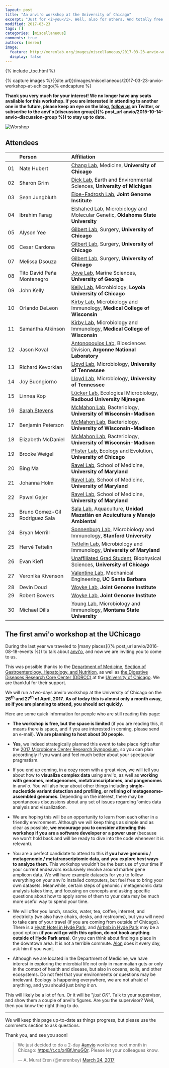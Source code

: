 ```yaml
---
layout: post
title: "An anvi'o workshop at the University of Chicago"
excerpt: "Just for <i>you</i>. Well, also for others. And totally free! Except you pay for your travel. But then it may be a lot of fun. MAYBE."
modified: 2017-03-23
tags: []
categories: [miscellaneous]
comments: true
authors: [meren]
image:
  feature: http://merenlab.org/images/miscellaneous/2017-03-23-anvio-workshop-at-uchicago/workshop.png
  display: false
---
```


{% include _toc.html %}

{% capture images %}{{site.url}}/images/miscellaneous/2017-03-23-anvio-workshop-at-uchicago{% endcapture %}


**Thank you very much for your interest! We no longer have any seats available for this workshop. If you are interested in attending to another one in the future, please keep an eye on the blog, [follow us](http://merenlab.org/people/) on Twitter, or subscribe to the anvi'o [discussion group]({% post_url anvio/2015-10-14-anvio-discussion-group %}) to stay up to date.**


![Worshop]({{images}}/workshop.png)


## Attendees

||Person|Affiliation|
|:--:|:--|:--|
|01|Nate Hubert|[Chang Lab](http://changlab.uchicago.edu/), Medicine, **University of Chicago**|
|02|Sharon Grim|[Dick Lab](http://www.earth.lsa.umich.edu/geomicrobiology/), Earth and Environmental Sciences, **University of Michigan**|
|03|Sean Jungbluth|[Eloe-Fadrosh Lab](http://jgi.doe.gov/about-us/organization/prokaryote-super-program/emiley-eloe-fadrosh/), **Joint Genome Institute**|
|04|Ibrahim Farag|[Elshahed Lab](https://microbiology.okstate.edu/faculty/mostafa/elshahed.html), Microbiology and Molecular Genetic, **Oklahoma State University**|
|05|Alyson Yee|[Gilbert Lab](https://biomedsciences.uchicago.edu/page/jack-gilbert), Surgery, **University of Chicago**|
|06|Cesar Cardona|[Gilbert Lab](https://biomedsciences.uchicago.edu/page/jack-gilbert), Surgery, **University of Chicago**|
|07|Melissa Dsouza|[Gilbert Lab](https://biomedsciences.uchicago.edu/page/jack-gilbert), Surgery, **University of Chicago**|
|08|Tito David Peña Montenegro|[Joye Lab](http://joyeresearchgroup.uga.edu), Marine Sciences, **University of Georgia**|
|09|John Kelly|[Kelly Lab](http://kellymicroecolab1.wixsite.com/kelly), Microbiology, **Loyola University of Chicago**|
|10|Orlando DeLeon|[Kirby Lab](http://www.mcw.edu/Microbiology/John-Kirby-PhD.htm), Microbiology and Immunology, **Medical College of Wisconsin**|
|11|Samantha Atkinson|[Kirby Lab](http://www.mcw.edu/Microbiology/John-Kirby-PhD.htm), Microbiology and Immunology, **Medical College of Wisconsin**|
|12|Jason Koval|[Antonopoulos Lab](http://www.igsb.org/labs/dionysios-antonopoulos), Biosciences Division, **Argonne National Laboratory**|
|13|Richard Kevorkian|[Lloyd Lab](http://lloydlab.utk.edu), Microbiology, **University of Tennessee**|
|14|Joy Buongiorno|[Lloyd Lab](http://lloydlab.utk.edu), Microbiology, **University of Tennessee**|
|15|Linnea Kop|[Lücker Lab](http://www.ru.nl/microbiology/department/people/sebastian-lucker-dr/), Ecological Microbiology, **Radboud University Nijmegen**|
|16|[Sarah Stevens](http://sarahlrstevens.info)|[McMahon Lab](https://mcmahonlab.wisc.edu), Bacteriology, **University of Wisconsin-Madison**|
|17|Benjamin Peterson|[McMahon Lab](https://mcmahonlab.wisc.edu), Bacteriology, **University of Wisconsin-Madison**|
|18|Elizabeth McDaniel|[McMahon Lab](https://mcmahonlab.wisc.edu), Bacteriology, **University of Wisconsin-Madison**|
|19|Brooke Weigel|[Pfister Lab](http://pfisterlab.uchicago.edu), Ecology and Evolution, **University of Chicago**|
|20|Bing Ma|[Ravel Lab](http://ravel-lab.org), School of Medicine, **University of Maryland**|
|21|Johanna Holm|[Ravel Lab](http://ravel-lab.org), School of Medicine, **University of Maryland**|
|22|Pawel Gajer|[Ravel Lab](http://ravel-lab.org), School of Medicine, **University of Maryland**|
|23|Bruno Gomez-Gil Rodriguez Sala|[Sala Lab](http://www.ciad.mx/coordinaciones/unidad-mazatlan/personal/dr-bruno-gomez-gil-rodriguez-sala.html), Aquaculture, **Unidad Mazatlán en Acuicultura y Manejo Ambiental**|
|24|Bryan Merrill|[Sonnenburg Lab](http://sonnenburglab.stanford.edu), Microbiology and Immunology, **Stanford University**|
|25|Hervé Tettelin|[Tettelin Lab](http://www.medschool.umaryland.edu/profiles/Tettelin-Herve/), Microbiology and Immunology, **University of Maryland**|
|26|Evan Kiefl|[Unaffiliated Grad Student](http://biophysics.uchicago.edu), Biophysical Sciences, **University of Chicago**|
|27|Veronika Kivenson|[Valentine Lab](https://me.ucsb.edu/valentinelab/), Mechanical Engineering, **UC Santa Barbara**|
|28|Devin Doud|[Woyke Lab](http://jgi.doe.gov/our-science/scientists-jgi/single-cells/), **Joint Genome Institute**|
|29|Robert Bowers|[Woyke Lab](http://jgi.doe.gov/our-science/scientists-jgi/single-cells/), **Joint Genome Institute**|
|30|Michael Dills|[Young Lab](http://plantsciences.montana.edu/facultyorstaff/faculty/young/), Microbiology and Immunology, **Montana State University**|


## The first anvi'o workshop at the UChicago

During the last year we traveled to [many places]({% post_url anvio/2016-08-18-events %}) to talk about [anvi'o](http://merenlab.org/software/anvio), and now we are inviting you to come to us.

This was possible thanks to the [Department of Medicine](http://medicine.uchicago.edu/), [Section of Gastroenterology, Hepatology, and Nutrition](http://medicine.uchicago.edu/gast/index.html), as well as [the Digestive Diseases Research Core Center (DDRCC)](http://www.uchicagoddrcc.org/) at the [University of Chicago](http://www.uchicago.edu). We are thankful for their support.

We will run a two-days anvi'o workshop at the University of Chicago on the **26<sup>th</sup> and 27<sup>th</sup> of April, 2017**. **As of today this is almost only a month away, so if you are planning to attend, you should act quickly**.

Here are some quick information for people who are still reading this page:

* **The workshop is free, but the space is limited** (if you are reading this, it means there is space, and if you are interested in coming, please send an e-mail). **We are planning to host about 30 people**.

* **Yes**, we indeed strategically planned this event to take place right after the [2017 Microbiome Center Research Symposium](https://www.eventbrite.com/e/2017-microbiome-center-research-symposium-registration-31297813603), so you can plan accordingly if you want and feel much better about your spectacular pragmatism.

* If you end up coming, in a cozy room with a great view, we will tell you about how to **visualize complex data** using anvi'o, as well as **working with genomes, metagenomes, metatranscriptomes, and pangenomes** in anvi'o. You will also hear about other things including **single-nucleotide variant detection and profiling, or refining of metagenome-assembled genomes**. Depending on the interest, there may be spontaneous discussions about any set of issues regarding 'omics data analysis and visualization.

* We are hoping this will be an opportunity to learn from each other in a friendly environment. Although we will keep things as simple and as clear as possible, **we encourage you to consider attending this workshop if you are a software developer or a power user** (because we won't hold back and will be ready to dive into the code whenever it is relevant).

* You are a perfect candidate to attend to this **if you have genomic / metagenomic / metatranscriptomic data, and you explore best ways to analyze them**. This workshop wouldn't be the best use of your time if your current endeavors exclusively revolve around marker gene amplicon data. We will have example datasets for you to follow everything on your anvi'o installed computers, but feel free to bring your own datasets. Meanwhile, certain steps of genomic / metagenomic data analysis takes time, and focusing on concepts and asking specific questions about how to apply some of them to your data may be much more useful way to spend your time.

* We will offer you lunch, snacks, water, tea, coffee, internet, and electricity (we also have chairs, desks, and restrooms), but you will need to take care of your travel (if you are coming from outside of Chicago). There is a [Hyatt Hotel in Hyde Park](https://chicagosouthuniversity.place.hyatt.com/en/hotel/home.html), and [Airbnb in Hyde Park](https://www.airbnb.com/s/Hyde-Park--Chicago--IL--United-States/homes?checkin=2017-04-26&checkout=2017-04-27&allow_override%5B%5D=&s_tag=epAeIoZ-) may be a good option (**if you will go with this option, do not book anything outside of Hyde Park area**). Or you can think about finding a place in the downtown area. It is not a terrible commute. [Alon](http://merenlab.org/people/) does it every day, ask him if you want.

* Although we are located in the Department of Medicine, we have interest in exploring the microbial life not only in mammalian guts or only in the context of health and disease, but also in oceans, soils, and other ecosystems. Do not feel that your environments or questions may be irrelevant. Ecology is happening everywhere, we are not afraid of anything, and you should just _bring it on_.

This will likely be a lot of fun. Or it will be "*just OK*". Talk to your supervisor, and show them a couple of anvi'o figures. Are you the supervisor? Well, then you know the right thing to do.

---

We will keep this page up-to-date as things progress, but please use the comments section to ask questions.

Thank you, and see you soon!

<blockquote class="twitter-tweet" data-lang="en"><p lang="en" dir="ltr">We just decided to do a 2-day <a href="https://twitter.com/hashtag/anvio?src=hash">#anvio</a> workshop next month in Chicago: <a href="https://t.co/x4BfJmuGQr">https://t.co/x4BfJmuGQr</a>. Please let your colleagues know.</p>&mdash; A. Murat Eren (@merenbey) <a href="https://twitter.com/merenbey/status/845258630173769731">March 24, 2017</a></blockquote>
<script async src="//platform.twitter.com/widgets.js" charset="utf-8"></script>
